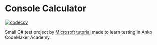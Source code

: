 # Console Calculator
[![codecov](https://codecov.io/gh/dragongling/console-calculator/branch/develop/graph/badge.svg)](https://codecov.io/gh/dragongling/console-calculator/branch/develop)

Small C# test project by [Microsoft tutorial](https://docs.microsoft.com/en-us/visualstudio/get-started/csharp/tutorial-console) made to learn testing in Anko CodeMaker Academy.